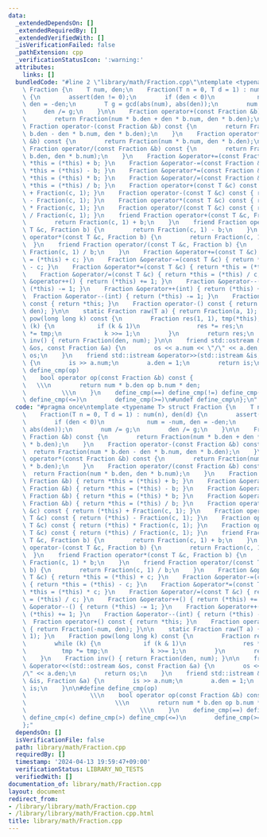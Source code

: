 ```yaml
---
data:
  _extendedDependsOn: []
  _extendedRequiredBy: []
  _extendedVerifiedWith: []
  _isVerificationFailed: false
  _pathExtension: cpp
  _verificationStatusIcon: ':warning:'
  attributes:
    links: []
  bundledCode: "#line 2 \"library/math/Fraction.cpp\"\ntemplate <typename T> struct\
    \ Fraction {\n    T num, den;\n    Fraction(T n = 0, T d = 1) : num(n), den(d)\
    \ {\n        assert(den != 0);\n        if (den < 0)\n            num = -num,\
    \ den = -den;\n        T g = gcd(abs(num), abs(den));\n        num /= g;\n   \
    \     den /= g;\n    }\n\n    Fraction operator+(const Fraction &b) const {\n\
    \        return Fraction(num * b.den + den * b.num, den * b.den);\n    }\n   \
    \ Fraction operator-(const Fraction &b) const {\n        return Fraction(num *\
    \ b.den - den * b.num, den * b.den);\n    }\n    Fraction operator*(const Fraction\
    \ &b) const {\n        return Fraction(num * b.num, den * b.den);\n    }\n   \
    \ Fraction operator/(const Fraction &b) const {\n        return Fraction(num *\
    \ b.den, den * b.num);\n    }\n    Fraction &operator+=(const Fraction &b) { return\
    \ *this = (*this) + b; }\n    Fraction &operator-=(const Fraction &b) { return\
    \ *this = (*this) - b; }\n    Fraction &operator*=(const Fraction &b) { return\
    \ *this = (*this) * b; }\n    Fraction &operator/=(const Fraction &b) { return\
    \ *this = (*this) / b; }\n    Fraction operator+(const T &c) const { return (*this)\
    \ + Fraction(c, 1); }\n    Fraction operator-(const T &c) const { return (*this)\
    \ - Fraction(c, 1); }\n    Fraction operator*(const T &c) const { return (*this)\
    \ * Fraction(c, 1); }\n    Fraction operator/(const T &c) const { return (*this)\
    \ / Fraction(c, 1); }\n    friend Fraction operator+(const T &c, Fraction b) {\n\
    \        return Fraction(c, 1) + b;\n    }\n    friend Fraction operator-(const\
    \ T &c, Fraction b) {\n        return Fraction(c, 1) - b;\n    }\n    friend Fraction\
    \ operator*(const T &c, Fraction b) {\n        return Fraction(c, 1) * b;\n  \
    \  }\n    friend Fraction operator/(const T &c, Fraction b) {\n        return\
    \ Fraction(c, 1) / b;\n    }\n    Fraction &operator+=(const T &c) { return *this\
    \ = (*this) + c; }\n    Fraction &operator-=(const T &c) { return *this = (*this)\
    \ - c; }\n    Fraction &operator*=(const T &c) { return *this = (*this) * c; }\n\
    \    Fraction &operator/=(const T &c) { return *this = (*this) / c; }\n    Fraction\
    \ &operator++() { return (*this) += 1; }\n    Fraction &operator--() { return\
    \ (*this) -= 1; }\n    Fraction &operator++(int) { return (*this) += 1; }\n  \
    \  Fraction &operator--(int) { return (*this) -= 1; }\n    Fraction operator+()\
    \ const { return *this; }\n    Fraction operator-() const { return Fraction(-num,\
    \ den); }\n\n    static Fraction raw(T a) { return Fraction(a, 1); }\n    Fraction\
    \ pow(long long k) const {\n        Fraction res(1, 1), tmp(*this);\n        while\
    \ (k) {\n            if (k & 1)\n                res *= res;\n            tmp\
    \ *= tmp;\n            k >>= 1;\n        }\n        return res;\n    }\n    Fraction\
    \ inv() { return Fraction(den, num); }\n\n    friend std::ostream &operator<<(std::ostream\
    \ &os, const Fraction &a) {\n        os << a.num << \"/\" << a.den;\n        return\
    \ os;\n    }\n    friend std::istream &operator>>(std::istream &is, Fraction &a)\
    \ {\n        is >> a.num;\n        a.den = 1;\n        return is;\n    }\n\n#define\
    \ define_cmp(op)                                                         \\\n\
    \    bool operator op(const Fraction &b) const {                             \
    \   \\\n        return num * b.den op b.num * den;                           \
    \          \\\n    }\n    define_cmp(==) define_cmp(!=) define_cmp(<) define_cmp(>)\
    \ define_cmp(<=)\n        define_cmp(>=)\n#undef define_cmp\n};\n"
  code: "#pragma once\ntemplate <typename T> struct Fraction {\n    T num, den;\n\
    \    Fraction(T n = 0, T d = 1) : num(n), den(d) {\n        assert(den != 0);\n\
    \        if (den < 0)\n            num = -num, den = -den;\n        T g = gcd(abs(num),\
    \ abs(den));\n        num /= g;\n        den /= g;\n    }\n\n    Fraction operator+(const\
    \ Fraction &b) const {\n        return Fraction(num * b.den + den * b.num, den\
    \ * b.den);\n    }\n    Fraction operator-(const Fraction &b) const {\n      \
    \  return Fraction(num * b.den - den * b.num, den * b.den);\n    }\n    Fraction\
    \ operator*(const Fraction &b) const {\n        return Fraction(num * b.num, den\
    \ * b.den);\n    }\n    Fraction operator/(const Fraction &b) const {\n      \
    \  return Fraction(num * b.den, den * b.num);\n    }\n    Fraction &operator+=(const\
    \ Fraction &b) { return *this = (*this) + b; }\n    Fraction &operator-=(const\
    \ Fraction &b) { return *this = (*this) - b; }\n    Fraction &operator*=(const\
    \ Fraction &b) { return *this = (*this) * b; }\n    Fraction &operator/=(const\
    \ Fraction &b) { return *this = (*this) / b; }\n    Fraction operator+(const T\
    \ &c) const { return (*this) + Fraction(c, 1); }\n    Fraction operator-(const\
    \ T &c) const { return (*this) - Fraction(c, 1); }\n    Fraction operator*(const\
    \ T &c) const { return (*this) * Fraction(c, 1); }\n    Fraction operator/(const\
    \ T &c) const { return (*this) / Fraction(c, 1); }\n    friend Fraction operator+(const\
    \ T &c, Fraction b) {\n        return Fraction(c, 1) + b;\n    }\n    friend Fraction\
    \ operator-(const T &c, Fraction b) {\n        return Fraction(c, 1) - b;\n  \
    \  }\n    friend Fraction operator*(const T &c, Fraction b) {\n        return\
    \ Fraction(c, 1) * b;\n    }\n    friend Fraction operator/(const T &c, Fraction\
    \ b) {\n        return Fraction(c, 1) / b;\n    }\n    Fraction &operator+=(const\
    \ T &c) { return *this = (*this) + c; }\n    Fraction &operator-=(const T &c)\
    \ { return *this = (*this) - c; }\n    Fraction &operator*=(const T &c) { return\
    \ *this = (*this) * c; }\n    Fraction &operator/=(const T &c) { return *this\
    \ = (*this) / c; }\n    Fraction &operator++() { return (*this) += 1; }\n    Fraction\
    \ &operator--() { return (*this) -= 1; }\n    Fraction &operator++(int) { return\
    \ (*this) += 1; }\n    Fraction &operator--(int) { return (*this) -= 1; }\n  \
    \  Fraction operator+() const { return *this; }\n    Fraction operator-() const\
    \ { return Fraction(-num, den); }\n\n    static Fraction raw(T a) { return Fraction(a,\
    \ 1); }\n    Fraction pow(long long k) const {\n        Fraction res(1, 1), tmp(*this);\n\
    \        while (k) {\n            if (k & 1)\n                res *= res;\n  \
    \          tmp *= tmp;\n            k >>= 1;\n        }\n        return res;\n\
    \    }\n    Fraction inv() { return Fraction(den, num); }\n\n    friend std::ostream\
    \ &operator<<(std::ostream &os, const Fraction &a) {\n        os << a.num << \"\
    /\" << a.den;\n        return os;\n    }\n    friend std::istream &operator>>(std::istream\
    \ &is, Fraction &a) {\n        is >> a.num;\n        a.den = 1;\n        return\
    \ is;\n    }\n\n#define define_cmp(op)                                       \
    \                  \\\n    bool operator op(const Fraction &b) const {       \
    \                         \\\n        return num * b.den op b.num * den;     \
    \                                \\\n    }\n    define_cmp(==) define_cmp(!=)\
    \ define_cmp(<) define_cmp(>) define_cmp(<=)\n        define_cmp(>=)\n#undef define_cmp\n\
    };"
  dependsOn: []
  isVerificationFile: false
  path: library/math/Fraction.cpp
  requiredBy: []
  timestamp: '2024-04-13 19:59:47+09:00'
  verificationStatus: LIBRARY_NO_TESTS
  verifiedWith: []
documentation_of: library/math/Fraction.cpp
layout: document
redirect_from:
- /library/library/math/Fraction.cpp
- /library/library/math/Fraction.cpp.html
title: library/math/Fraction.cpp
---
```


